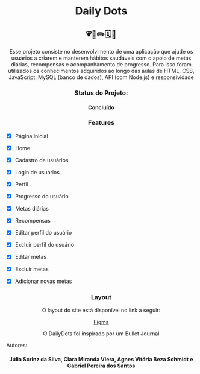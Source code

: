 <h1 align="center">Daily Dots</h1>
<h2 align="center"> 💗📃✏️🗓️🤩 </h2>
<p align="center">Esse projeto consiste no desenvolvimento de uma aplicação que ajude os usuários a criarem e manterem hábitos saudáveis com o apoio de metas diárias, recompensas e acompanhamento de progresso. Para isso foram utilizados os conhecimentos adquiridos ao longo das aulas de HTML, CSS, JavaScript, MySQL (banco de dados), API (com Node.js) e responsividade</p>
<h3 align="center">Status do Projeto:</h3>
<h4 align="center">Concluído</h4>
<h3 align="center">Features</h3>
 
- [x] Página inicial
- [x] Home
- [x] Cadastro de usuários
- [x] Login de usuários
- [x] Perfil
- [x] Progresso do usuário
- [x] Metas diárias
- [x] Recompensas
- [x] Editar perfil do usuário
- [x] Excluir perfil do usuário
- [x] Editar metas
- [x] Excluir metas
- [x] Adicionar novas metas
 
 
<h3 align="center">Layout</h3>
<p align="center">O layout do site está disponível no link a seguir:</p>
<a href="https://www.figma.com/design/k7PKOzOwkYMgVaC9R75qiD/Hackathon?node-id=0-1&p=f&t=xs8kOMueX3kpaSWj-0"><p align="center">Figma</p></a>
<p align="center">O DailyDots foi inspirado por um Bullet Journal</p
 
 
<h3 align="center">Autores:</h3>
<h4 align="center">Júlia Scrinz da Silva, Clara Miranda Viera, Agnes Vitória Beza Schmidt e Gabriel Pereira dos Santos </h4>
